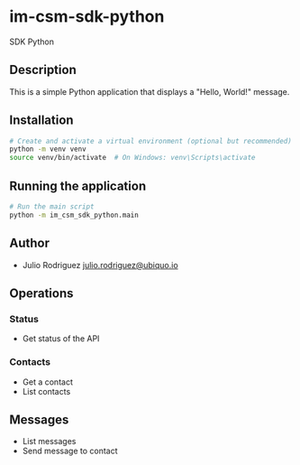 # im-csm-sdk-python

SDK Python

## Description


This is a simple Python application that displays a "Hello, World!" message.

## Installation

```bash
# Create and activate a virtual environment (optional but recommended)
python -m venv venv
source venv/bin/activate  # On Windows: venv\Scripts\activate
```

## Running the application

```bash
# Run the main script
python -m im_csm_sdk_python.main
```


## Author

- Julio Rodriguez <julio.rodriguez@ubiquo.io> 


## Operations

### Status

- Get status of the API

### Contacts

- Get a contact
- List contacts


## Messages

- List messages
- Send message to contact
